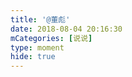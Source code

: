 ```yaml
---
title: '@董彪'
date: 2018-08-04 20:16:30
mCategories: [说说]
type: moment
hide: true
---
```


<div id="pics-20180804201630"></div>

<script src="/lib/moment/pics.js"></script>
<script>
var data = [
    {"link": "2018-08-04_000000.jpeg", "type": "shuoshuo"}
];
picsRender(data, "pics-20180804201630");
</script>
